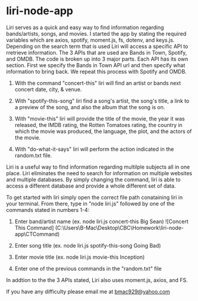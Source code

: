 # liri-node-app  
Liri serves as a quick and easy way to find information regarding bands/artists, songs, and movies. 
I started the app by stating the required variables which are axios, spotify, moment.js, fs, dotenv, and keys.js.
Depending on the search term that is used Liri will access a specific API to rretrieve information. The 3 APIs that are used are Bands in Town, Spotify, and OMDB. The code is broken up into 3 major parts. Each API has its own section. First we specify the Bands in Town API url and then specify what information to bring back. We repeat this process with Spotify and OMDB.

1. With the command "concert-this" liri will find an artist or bands next concert date, city, & venue.

2. With "spotify-this-song" liri find a song's artist, the song's title, a link to a preview of the song, and also the album that the song is on. 


3. With "movie-this" liri will provide the title of the movie, the year it was released, the IMDB rating, the Rotten Tomatoes rating, the country in which the movie was produced, the language, the plot, and the actors of the movie.

4. With "do-what-it-says" liri will perform the action indicated in the random.txt file.

Liri is a useful way to find information regarding multilple subjects all in one place. Liri eliminates the need to search for information on multiple websites and multiple databases. By simply changing the command, liri is able to access a different database and provide a whole different set of data.

To get started with liri simply open the correct file path conataining liri in your terminal. From there, type in "node liri.js" followed by one of the commands stated in numbers 1-4:

1. Enter band/artist name (ex. node liri.js concert-this Big Sean)
![Concert This Command] (C:\Users\B-Mac\Desktop\CBC\Homework\liri-node-app\CTCommand)

2. Enter song title (ex. node liri.js spotify-this-song Going Bad)

3. Enter movie title (ex. node liri.js movie-this Inception)

4. Enter one of the previous commands in the "random.txt" file

In addtion to the the 3 APIs stated, Liri also uses moment.js, axios, and FS.
                                        
                                        
If you have any difficulty please email me at bmac929@yahoo.com

